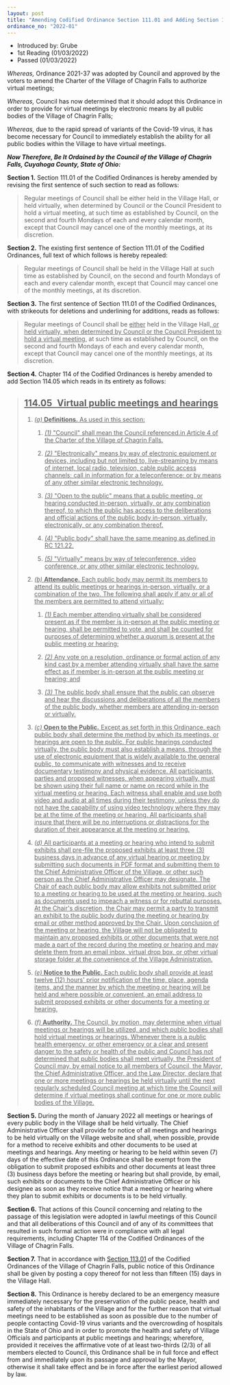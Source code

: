 ```yaml
---
layout: post
title: "Amending Codified Ordinance Section 111.01 and Adding Section 114.05 to Chapter 114 of the Codified Ordinances and Declaring an Emergency"
ordinance_no: "2022-01"
---
```


- Introduced by: Grube
- 1st Reading (01/03/2022)
- Passed (01/03/2022)

_Whereas,_ Ordinance 2021-37 was adopted by Council and approved by the voters to
amend the Charter of the Village of Chagrin Falls to authorize virtual meetings;

_Whereas,_ Council has now determined that it should adopt this Ordinance in order
to provide for virtual meetings by electronic means by all public bodies of the
Village of Chagrin Falls;

_Whereas,_ due to the rapid spread of variants of the Covid-19 virus, it has
become necessary for Council to immediately establish the ability for all public
bodies within the Village to have virtual meetings.

**_Now Therefore, Be It Ordained by the Council of the Village of Chagrin Falls,
Cuyahoga County, State of Ohio:_**

**Section 1.** Section 111.01 of the Codified Ordinances is hereby amended by
revising the first sentence of such section to read as follows:

> Regular meetings of Council shall be either held in the Village Hall, or held
> virtually, when determined by Council or the Council President to hold a
> virtual meeting, at such time as established by Council, on the second and
> fourth Mondays of each and every calendar month, except that Council may
> cancel one of the monthly meetings, at its discretion.

**Section 2.** The existing first sentence of Section 111.01 of the Codified
Ordinances, full text of which follows is hereby repealed:

> Regular meetings of Council shall be held in the Village Hall at such time as
> established by Council, on the second and fourth Mondays of each and every
> calendar month, except that Council may cancel one of the monthly meetings, at
> its discretion.

**Section 3.** The first sentence of Section 111.01 of the Codified Ordinances,
with strikeouts for deletions and underlining for additions, reads as follows:

> Regular meetings of Council shall be <ins>either</ins> held in the Village
> Hall<ins>, or held virtually, when determined by Council or the Council
> President to hold a virtual meeting,</ins> at such time as established by
> Council, on the second and fourth Mondays of each and every calendar month,
> except that Council may cancel one of the monthly meetings, at its discretion.

**Section 4.** Chapter 114 of the Codified Ordinances is hereby amended to add
Section 114.05 which reads in its entirety as follows:

> ## <ins>114.05   Virtual public meetings and hearings</ins>
>
> 1. <ins>_(a)_ **Definitions.** As used in this section:</ins>
>
>     1. <ins>_(1)_ "Council" shall mean the Council referenced.in Article 4 of
>     the Charter of the Village of Chagrin Falls.</ins>
>
>     2. <ins>_(2)_ "Electronically" means by way of electronic equipment or
>     devices, including but not limited to, live-streaming by means of
>     internet, local radio, television, cable public access channels; call in
>     information for a teleconference; or by means of any other similar
>     electronic technology.</ins>
>
>     3. <ins>_(3)_ "Open to the public" means that a public meeting, or hearing
>     conducted in-person, virtually, or any combination thereof, to which the
>     public has access to the deliberations and official actions of the public
>     body in-person, virtually, electronically, or any combination
>     thereof.</ins>
>
>     4. <ins>_(4)_ "Public body" shall have the same meaning as defined in RC
>     121.22.</ins>
>
>     5. <ins>_(5)_ "Virtually" means by way of teleconference, video
>     conference, or any other similar electronic technology.</ins>
>
> 2. <ins>_(b)_ **Attendance.** Each public body may permit its members to
> attend its public meetings or hearings in-person, virtually, or a combination
> of the two. The following shall apply if any or all of the members are
> permitted to attend virtually:</ins>
>
>     1. <ins>_(1)_ Each member attending virtually shall be considered present
>     as if the member is in-person at the public meeting or hearing, shall be
>     permitted to vote, and shall be counted for purposes of determining
>     whether a quorum is present at the public meeting or hearing;</ins>
>
>     2. <ins>_(2)_ Any vote on a resolution, ordinance or formal action of any
>     kind cast by a member attending virtually shall have the same effect as if
>     member is in-person at the public meeting or hearing; and</ins>
>
>     3. <ins>_(3)_ The public body shall ensure that the public can observe and
>     hear the discussions and deliberations of all the members of the public
>     body, whether members are attending in-person or virtually.</ins>
>
> 3. <ins>_(c)_ **Open to the Public.** Except as set forth in this Ordinance,
> each public body shall determine the method by which its meetings, or hearings
> are open to the public. For public hearings conducted virtually, the public
> body must also establish a means, through the use of electronic equipment that
> is widely available to the general public, to communicate with witnesses and
> to receive documentary testimony and physical evidence. All participants,
> parties and proposed witnesses, when appearing virtually, must be shown using
> their full name or name on record while in the virtual meeting or hearing.
> Each witness shall enable and use both video and audio at all times during
> their testimony, unless they do not have the capability of using video
> technology where they may be at the time of the meeting or hearing. All
> participants shall insure that there will be no interruptions or distractions
> for the duration of their appearance at the meeting or hearing.</ins>
>
> 4. <ins>_(d)_ All participants at a meeting or hearing who intend to submit
> exhibits shall pre-file the proposed exhibits at least three (3) business days
> in advance of any virtual hearing or meeting by submitting such documents in
> PDF format and submitting them to the Chief Administrative Officer of the
> Village, or other such person as the Chief Administrative Officer may
> designate. The Chair of each public body may allow exhibits not submitted
> prior to a meeting or hearing to be used at the meeting or hearing, such as
> documents used to impeach a witness or for rebuttal purposes. At the Chair's
> discretion, the Chair may permit a party to transmit an exhibit to the public
> body during the meeting or hearing by email or other method approved by the
> Chair. Upon conclusion of the meeting or hearing, the Village will not be
> obligated to maintain any proposed exhibits or other documents that were not
> made a part of the record during the meeting or hearing and may delete them
> from an email inbox, virtual drop box, or other virtual storage folder at the
> convenience of the Village Administration.</ins>
>
> 5. <ins>_(e)_ **Notice to the Public.** Each public body shall provide at
> least twelve (12) hours' prior notification of the time, place, agenda items,
> and the manner by which the meeting or hearing will be held and where possible
> or convenient, an email address to submit proposed exhibits or other documents
> for a meeting or hearing.</ins>
>
> 6. <ins>_(f)_ **Authority.** The Council, by motion, may determine when
> virtual meetings or hearings will be utilized, and which public bodies shall
> hold virtual meetings or hearings. Whenever there is a public health
> emergency, or other emergency or a clear and present danger to the safety or
> health of the public and Council has not determined that public bodies shall
> meet virtually, the President of Council may, by email notice to all members
> of Council, the Mayor, the Chief Administrative Officer, and the Law Director,
> declare that one or more meetings or hearings be held virtually until the next
> regularly scheduled Council meeting at which time the Council will determine
> if virtual meetings shall continue for one or more public bodies of the
> Village.</ins>

**Section 5.** During the month of January 2022 all meetings or hearings of
every public body in the Village shall be held virtually. The Chief
Administrative Officer shall provide for notice of all meetings and hearings to
be held virtually on the Village website and shall, when possible, provide for a
method to receive exhibits and other documents to be used at meetings and
hearings. Any meeting or hearing to be held within seven (7) days of the
effective date of this Ordinance shall be exempt from the obligation to submit
proposed exhibits and other documents at least three (3) business days before
the meeting or hearing but shall provide, by email, such exhibits or documents
to the Chief Administrative Officer or his designee as soon as they receive
notice that a meeting or hearing where they plan to submit exhibits or documents
is to be held virtually.

**Section 6.** That actions of this Council concerning and relating to the
passage of this legislation were adopted in lawful meetings of this Council and
that all deliberations of this Council and of any of its committees that
resulted in such formal action were in compliance with all legal requirements,
including Chapter 114 of the Codified Ordinances of the Village of Chagrin
Falls.

**Section 7.** That in accordance with [Section 113.01][] of the Codified
Ordinances of the Village of Chagrin Falls, public notice of this Ordinance
shall be given by posting a copy thereof for not less than fifteen (15) days in
the Village Hall.

**Section 8.** This Ordinance is hereby declared to be an emergency measure
immediately necessary for the preservation of the public peace, health and
safety of the inhabitants of the Village and for the further reason that virtual
meetings need to be established as soon as possible due to the number of people
contacting Covid-19 virus variants and the overcrowding of hospitals in the
State of Ohio and in order to promote the health and safety of Village Officials
and participants at public meetings and hearings; wherefore, provided it
receives the affirmative vote of at least two-thirds (2/3) of all members
elected to Council, this Ordinance shall be in full force and effect from and
immediately upon its passage and approval by the Mayor, otherwise it shall take
effect and be in force after the earliest period allowed by law.

[Section 113.01]:</chapters/chapter-113-ordinances-and-resolutions/#11301-publication-and-posting>
